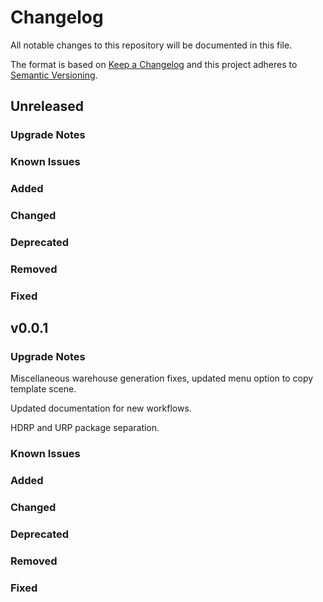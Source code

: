 # Changelog

All notable changes to this repository will be documented in this file.

The format is based on [Keep a Changelog](http://keepachangelog.com/en/1.0.0/) and this project adheres to [Semantic Versioning](http://semver.org/spec/v2.0.0.html).

## Unreleased

### Upgrade Notes

### Known Issues

### Added

### Changed

### Deprecated

### Removed

### Fixed

## v0.0.1

### Upgrade Notes

Miscellaneous warehouse generation fixes, updated menu option to copy template scene.

Updated documentation for new workflows.

HDRP and URP package separation.

### Known Issues

### Added

### Changed

### Deprecated

### Removed

### Fixed